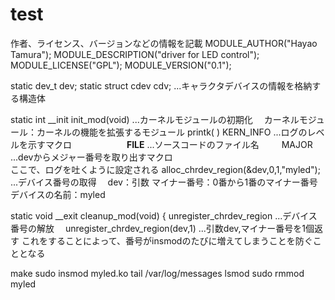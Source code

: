 # test

作者、ライセンス、バージョンなどの情報を記載
    MODULE_AUTHOR("Hayao Tamura");
    MODULE_DESCRIPTION("driver for LED control");
    MODULE_LICENSE("GPL");
    MODULE_VERSION("0.1");

static dev_t dev;
static struct cdev cdv;   ...キャラクタデバイスの情報を格納する構造体







static int __init init_mod(void)    ...カーネルモジュールの初期化
　カーネルモジュール：カーネルの機能を拡張するモジュール
printk( )  KERN_INFO  ...ログのレベルを示すマクロ
　　　　　　__FILE__   ...ソースコードのファイル名
      　　 MAJOR      ...devからメジャー番号を取り出すマクロ  
      ここで、ログを吐くように設定される
alloc_chrdev_region(&dev,0,1,"myled");  ...デバイス番号の取得
　dev：引数
  マイナー番号：0番から1番のマイナー番号
  デバイスの名前：myled

static void __exit cleanup_mod(void)
{
  unregister_chrdev_region   ...デバイス番号の解放
　unregister_chrdev_region(dev,1) ...引数dev,マイナー番号を1個返す
  これをすることによって、番号がinsmodのたびに増えてしまうことを防ぐこととなる

make
sudo insmod myled.ko
tail /var/log/messages
lsmod
sudo rmmod myled

